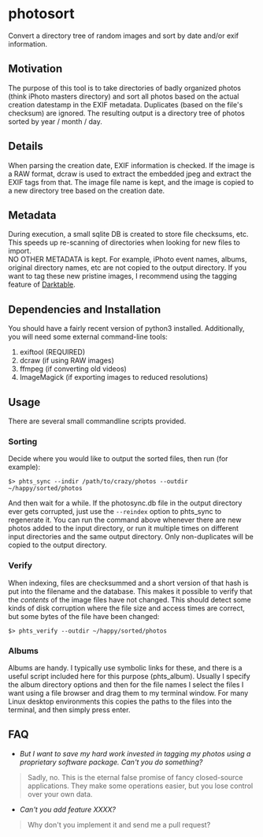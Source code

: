 # photosort
Convert a directory tree of random images and sort by date and/or exif
information.


## Motivation

The purpose of this tool is to take directories of badly organized photos
(think iPhoto masters directory) and sort all photos based on the actual
creation datestamp in the EXIF metadata.  Duplicates (based on the file's
checksum) are ignored.  The resulting output is a directory tree of photos
sorted by year / month / day.


## Details

When parsing the creation date, EXIF information is checked.  If the image is
a RAW format, dcraw is used to extract the embedded jpeg and extract the EXIF
tags from that.  The image file name is kept, and the image is copied to a new
directory tree based on the creation date.


## Metadata

During execution, a small sqlite DB is created to store file checksums, etc.  
This speeds up re-scanning of directories when looking for new files to import.  
NO OTHER METADATA is kept.  For example, iPhoto event names, albums, original
directory names, etc are not copied to the output directory.  If you want to
tag these new pristine images, I recommend using the tagging feature
of [Darktable](http://www.darktable.org/).


## Dependencies and Installation

You should have a fairly recent version of python3 installed.  Additionally,
you will need some external command-line tools:

1.  exiftool (REQUIRED)
2.  dcraw (if using RAW images)
3.  ffmpeg (if converting old videos)
4.  ImageMagick (if exporting images to reduced resolutions)


## Usage

There are several small commandline scripts provided.

### Sorting

Decide where you would like to output the sorted files, then run (for example):

```
$> phts_sync --indir /path/to/crazy/photos --outdir ~/happy/sorted/photos
```

And then wait for a while.  If the photosync.db file in the output directory
ever gets corrupted, just use the `--reindex` option to phts_sync to regenerate
it.  You can run the command above whenever there are new photos added to the
input directory, or run it multiple times on different input directories and
the same output directory.  Only non-duplicates will be copied to the output
directory.

### Verify

When indexing, files are checksummed and a short version of that hash is put
into the filename and the database.  This makes it possible to verify that the
*contents* of the image files have not changed.  This should detect some kinds
of disk corruption where the file size and access times are correct, but some
bytes of the file have been changed:

```
$> phts_verify --outdir ~/happy/sorted/photos
```

### Albums

Albums are handy.  I typically use symbolic links for these, and there is a
useful script included here for this purpose (phts_album).  Usually I specify
the album directory options and then for the file names I select the files I
want using a file browser and drag them to my terminal window.  For many Linux
desktop environments this copies the paths to the files into the terminal, and
then simply press enter.


## FAQ

-  *But I want to save my hard work invested in tagging my photos using a
    proprietary software package.  Can't you do something?*

>  Sadly, no.  This is the eternal false promise of fancy closed-source
    applications.  They make some operations easier, but you lose control over
    your own data.

-  *Can't you add feature XXXX?*

>  Why don't you implement it and send me a pull request?  
